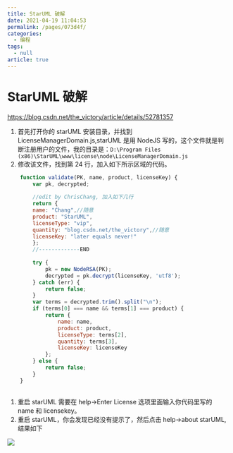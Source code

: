```yaml
---
title: StarUML 破解
date: 2021-04-19 11:04:53
permalink: /pages/073d4f/
categories: 
  - 编程
tags: 
  - null
article: true
---
```

# StarUML 破解

https://blog.csdn.net/the_victory/article/details/52781357

1. 首先打开你的 starUML 安装目录，并找到 LicenseManagerDomain.js,starUML 是用 NodeJS 写的，这个文件就是判断注册用户的文件，我的目录是：`D:\Program Files (x86)\StarUML\www\license\node\LicenseManagerDomain.js`
2. 修改该文件，找到第 24 行，加入如下所示区域的代码。

```js
    function validate(PK, name, product, licenseKey) {    
        var pk, decrypted;    
    
        //edit by ChrisChang, 加入如下几行    
        return {    
        name: "Chang",//随意    
        product: "StarUML",    
        licenseType: "vip",    
        quantity: "blog.csdn.net/the_victory",//随意    
        licenseKey: "later equals never!"    
        };    
        //-------------END    
    
        try {    
            pk = new NodeRSA(PK);    
            decrypted = pk.decrypt(licenseKey, 'utf8');    
        } catch (err) {    
            return false;    
        }    
        var terms = decrypted.trim().split("\n");    
        if (terms[0] === name && terms[1] === product) {    
            return {    
                name: name,    
                product: product,    
                licenseType: terms[2],    
                quantity: terms[3],    
                licenseKey: licenseKey    
            };    
        } else {    
            return false;    
        }    
    }    
    
```

1. 重启 starUML 需要在 help->Enter License 选项里面输入你代码里写的 name 和 licensekey。
2. 重启 starUML，你会发现已经没有提示了，然后点击 help->about starUML, 结果如下

![](http://upload-images.jianshu.io/upload_images/7485616-f2b845312cd1035c?imageMogr2/auto-orient/strip%7CimageView2/2/w/1240)

